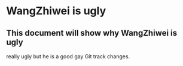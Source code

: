 # WangZhiwei is ugly
## This document will show why WangZhiwei is ugly
really ugly
but he is a good gay
Git track changes.
